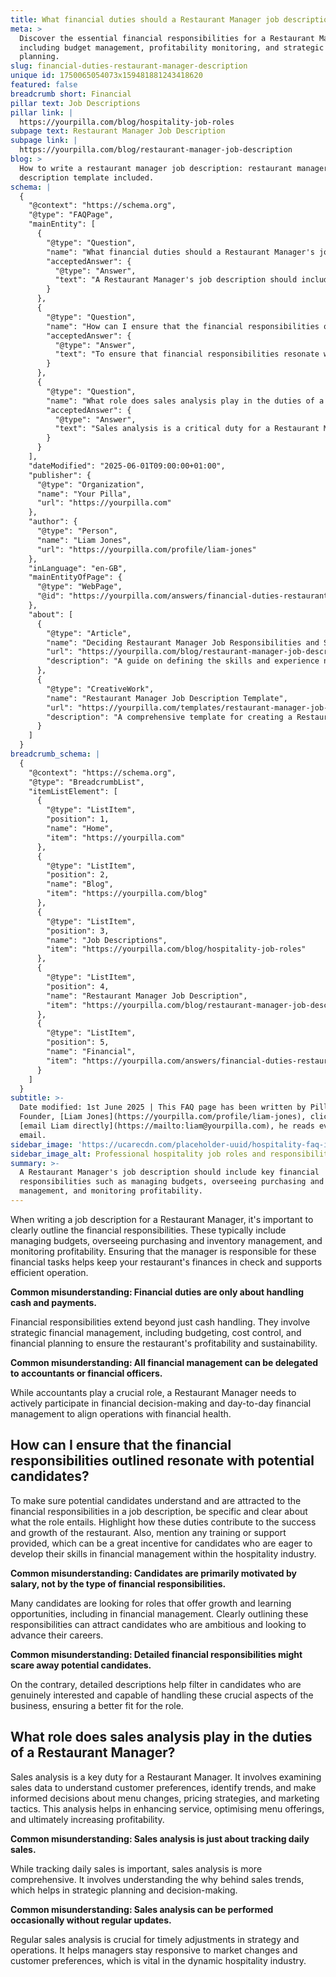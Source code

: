 ```yaml
---
title: What financial duties should a Restaurant Manager job description include?
meta: >
  Discover the essential financial responsibilities for a Restaurant Manager,
  including budget management, profitability monitoring, and strategic financial
  planning.
slug: financial-duties-restaurant-manager-description
unique id: 1750065054073x159481881243418620
featured: false
breadcrumb short: Financial
pillar text: Job Descriptions
pillar link: |
  https://yourpilla.com/blog/hospitality-job-roles
subpage text: Restaurant Manager Job Description
subpage link: |
  https://yourpilla.com/blog/restaurant-manager-job-description
blog: >
  How to write a restaurant manager job description: restaurant manager job
  description template included.
schema: |
  {
    "@context": "https://schema.org",
    "@type": "FAQPage",
    "mainEntity": [
      {
        "@type": "Question",
        "name": "What financial duties should a Restaurant Manager's job description include?",
        "acceptedAnswer": {
          "@type": "Answer",
          "text": "A Restaurant Manager's job description should include key financial responsibilities such as managing budgets, overseeing purchasing and inventory management, and monitoring profitability. These responsibilities ensure the financial health and efficient operation of the restaurant. Restaurant Managers should actively participate in financial decision-making and day-to-day financial management beyond just handling cash."
        }
      },
      {
        "@type": "Question",
        "name": "How can I ensure that the financial responsibilities outlined resonate with potential candidates?",
        "acceptedAnswer": {
          "@type": "Answer",
          "text": "To ensure that financial responsibilities resonate with potential candidates, specify what the role entails and how these duties contribute to the restaurant's success and growth. Highlight any training or support provided, appealing to candidates eager to develop their skills in financial management within the hospitality industry."
        }
      },
      {
        "@type": "Question",
        "name": "What role does sales analysis play in the duties of a Restaurant Manager?",
        "acceptedAnswer": {
          "@type": "Answer",
          "text": "Sales analysis is a critical duty for a Restaurant Manager, involving the examination of sales data to understand customer preferences, identify trends, and inform decisions about menu changes, pricing strategies, and marketing tactics. This analysis supports enhanced service, optimized menu offerings, and increased profitability, requiring regular updates to respond to market changes effectively."
        }
      }
    ],
    "dateModified": "2025-06-01T09:00:00+01:00",
    "publisher": {
      "@type": "Organization",
      "name": "Your Pilla",
      "url": "https://yourpilla.com"
    },
    "author": {
      "@type": "Person",
      "name": "Liam Jones",
      "url": "https://yourpilla.com/profile/liam-jones"
    },
    "inLanguage": "en-GB",
    "mainEntityOfPage": {
      "@type": "WebPage",
      "@id": "https://yourpilla.com/answers/financial-duties-restaurant-manager-description"
    },
    "about": [
      {
        "@type": "Article",
        "name": "Deciding Restaurant Manager Job Responsibilities and Skills",
        "url": "https://yourpilla.com/blog/restaurant-manager-job-description",
        "description": "A guide on defining the skills and experience needed for a Restaurant Manager, including financial responsibilities."
      },
      {
        "@type": "CreativeWork",
        "name": "Restaurant Manager Job Description Template",
        "url": "https://yourpilla.com/templates/restaurant-manager-job-description",
        "description": "A comprehensive template for creating a Restaurant Manager job description, emphasising financial duties and other skills."
      }
    ]
  }
breadcrumb_schema: |
  {
    "@context": "https://schema.org",
    "@type": "BreadcrumbList",
    "itemListElement": [
      {
        "@type": "ListItem",
        "position": 1,
        "name": "Home",
        "item": "https://yourpilla.com"
      },
      {
        "@type": "ListItem",
        "position": 2,
        "name": "Blog",
        "item": "https://yourpilla.com/blog"
      },
      {
        "@type": "ListItem",
        "position": 3,
        "name": "Job Descriptions",
        "item": "https://yourpilla.com/blog/hospitality-job-roles"
      },
      {
        "@type": "ListItem",
        "position": 4,
        "name": "Restaurant Manager Job Description",
        "item": "https://yourpilla.com/blog/restaurant-manager-job-description"
      },
      {
        "@type": "ListItem",
        "position": 5,
        "name": "Financial",
        "item": "https://yourpilla.com/answers/financial-duties-restaurant-manager-description"
      }
    ]
  }
subtitle: >-
  Date modified: 1st June 2025 | This FAQ page has been written by Pilla
  Founder, [Liam Jones](https://yourpilla.com/profile/liam-jones), click to
  [email Liam directly](https://mailto:liam@yourpilla.com), he reads every
  email.
sidebar_image: 'https://ucarecdn.com/placeholder-uuid/hospitality-faq-image.jpg'
sidebar_image_alt: Professional hospitality job roles and responsibilities
summary: >-
  A Restaurant Manager's job description should include key financial
  responsibilities such as managing budgets, overseeing purchasing and inventory
  management, and monitoring profitability.
---
```

When writing a job description for a Restaurant Manager, it's important to clearly outline the financial responsibilities. These typically include managing budgets, overseeing purchasing and inventory management, and monitoring profitability. Ensuring that the manager is responsible for these financial tasks helps keep your restaurant's finances in check and supports efficient operation.

**Common misunderstanding: Financial duties are only about handling cash and payments.**

Financial responsibilities extend beyond just cash handling. They involve strategic financial management, including budgeting, cost control, and financial planning to ensure the restaurant's profitability and sustainability.

**Common misunderstanding: All financial management can be delegated to accountants or financial officers.**

While accountants play a crucial role, a Restaurant Manager needs to actively participate in financial decision-making and day-to-day financial management to align operations with financial health.

## How can I ensure that the financial responsibilities outlined resonate with potential candidates?

To make sure potential candidates understand and are attracted to the financial responsibilities in a job description, be specific and clear about what the role entails. Highlight how these duties contribute to the success and growth of the restaurant. Also, mention any training or support provided, which can be a great incentive for candidates who are eager to develop their skills in financial management within the hospitality industry.

**Common misunderstanding: Candidates are primarily motivated by salary, not by the type of financial responsibilities.**

Many candidates are looking for roles that offer growth and learning opportunities, including in financial management. Clearly outlining these responsibilities can attract candidates who are ambitious and looking to advance their careers.

**Common misunderstanding: Detailed financial responsibilities might scare away potential candidates.**

On the contrary, detailed descriptions help filter in candidates who are genuinely interested and capable of handling these crucial aspects of the business, ensuring a better fit for the role.

## What role does sales analysis play in the duties of a Restaurant Manager?

Sales analysis is a key duty for a Restaurant Manager. It involves examining sales data to understand customer preferences, identify trends, and make informed decisions about menu changes, pricing strategies, and marketing tactics. This analysis helps in enhancing service, optimising menu offerings, and ultimately increasing profitability.

**Common misunderstanding: Sales analysis is just about tracking daily sales.**

While tracking daily sales is important, sales analysis is more comprehensive. It involves understanding the why behind sales trends, which helps in strategic planning and decision-making.

**Common misunderstanding: Sales analysis can be performed occasionally without regular updates.**

Regular sales analysis is crucial for timely adjustments in strategy and operations. It helps managers stay responsive to market changes and customer preferences, which is vital in the dynamic hospitality industry.
